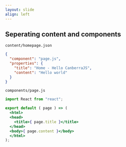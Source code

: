 ```yaml
---
layout: slide
align: left
---
```

## Seperating content and components


`content/homepage.json`
```json
{
  "component": "page.js",
  "properties": {
    "title": "Home - Hello CanberraJS",
    "content": "Hello world"
  }
}
```

`components/page.js`
```jsx
import React from "react";

export default ( page ) => (
  <html>
  <head>
    <title>{ page.title }</title>
  </head>
  <body>{ page.content }</body>
  </html>
);
```
